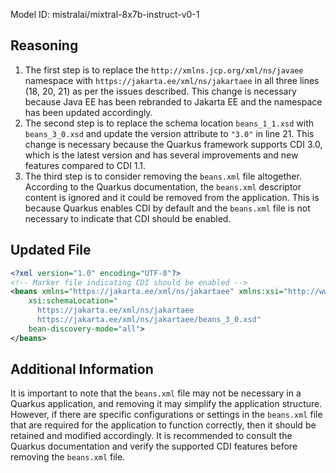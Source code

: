 Model ID: mistralai/mixtral-8x7b-instruct-v0-1

## Reasoning

1. The first step is to replace the `http://xmlns.jcp.org/xml/ns/javaee` namespace with `https://jakarta.ee/xml/ns/jakartaee` in all three lines (18, 20, 21) as per the issues described. This change is necessary because Java EE has been rebranded to Jakarta EE and the namespace has been updated accordingly.
2. The second step is to replace the schema location `beans_1_1.xsd` with `beans_3_0.xsd` and update the version attribute to `"3.0"` in line 21. This change is necessary because the Quarkus framework supports CDI 3.0, which is the latest version and has several improvements and new features compared to CDI 1.1.
3. The third step is to consider removing the `beans.xml` file altogether. According to the Quarkus documentation, the `beans.xml` descriptor content is ignored and it could be removed from the application. This is because Quarkus enables CDI by default and the `beans.xml` file is not necessary to indicate that CDI should be enabled.

## Updated File

```xml
<?xml version="1.0" encoding="UTF-8"?>
<!-- Marker file indicating CDI should be enabled -->
<beans xmlns="https://jakarta.ee/xml/ns/jakartaee" xmlns:xsi="http://www.w3.org/2001/XMLSchema-instance"
    xsi:schemaLocation="
      https://jakarta.ee/xml/ns/jakartaee
      https://jakarta.ee/xml/ns/jakartaee/beans_3_0.xsd"
    bean-discovery-mode="all">
</beans>
```

## Additional Information

It is important to note that the `beans.xml` file may not be necessary in a Quarkus application, and removing it may simplify the application structure. However, if there are specific configurations or settings in the `beans.xml` file that are required for the application to function correctly, then it should be retained and modified accordingly. It is recommended to consult the Quarkus documentation and verify the supported CDI features before removing the `beans.xml` file.